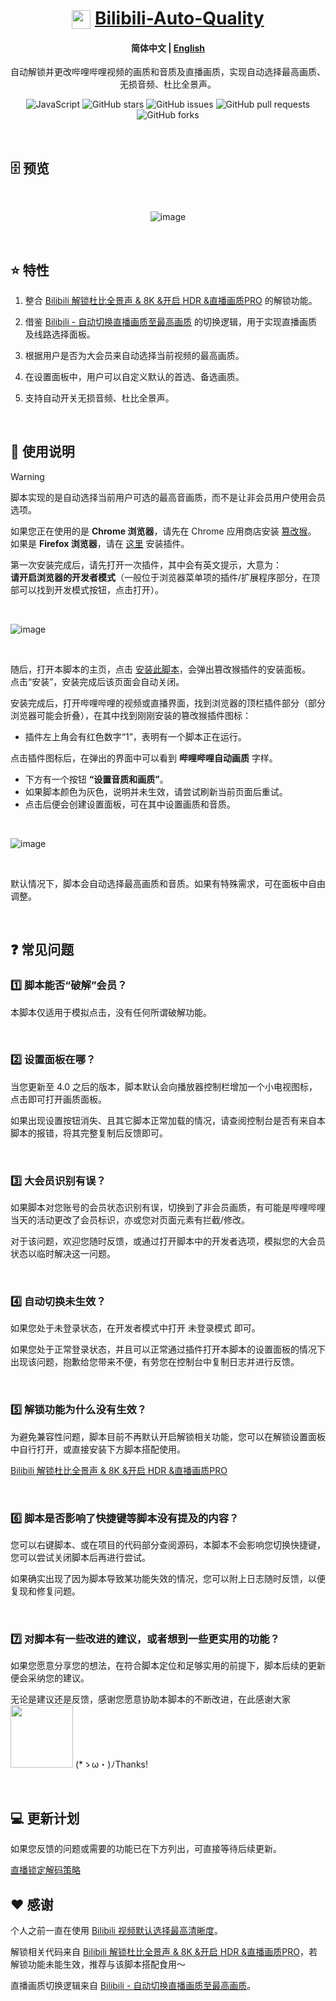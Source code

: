 <div align="center">

# <img src="https://www.bilibili.com/favicon.ico" width="30" height="30" style="vertical-align: text-bottom;"> [Bilibili-Auto-Quality](https://greasyfork.org/zh-CN/scripts/486151-%E5%93%94%E5%93%A9%E5%93%94%E5%93%A9%E8%87%AA%E5%8A%A8%E7%94%BB%E8%B4%A8)

#### **简体中文** | [English](https://github.com/AHCorn/Bilibili-Auto-Quality/blob/main/README_EN.md)

自动解锁并更改哔哩哔哩视频的画质和音质及直播画质，实现自动选择最高画质、无损音频、杜比全景声。

![JavaScript](https://img.shields.io/badge/javascript-%23323330.svg?style=for-the-badge&logo=javascript&logoColor=%23F7DF1E)
![GitHub stars](https://img.shields.io/github/stars/AHCorn/Bilibili-Auto-Quality?style=for-the-badge)
![GitHub issues](https://img.shields.io/github/issues/AHCorn/Bilibili-Auto-Quality?style=for-the-badge)
![GitHub pull requests](https://img.shields.io/github/issues-pr/AHCorn/Bilibili-Auto-Quality?style=for-the-badge)
![GitHub forks](https://img.shields.io/github/forks/AHCorn/Bilibili-Auto-Quality?style=for-the-badge)

</div>

<br>

## 🗄 预览

<br>
  
<div align="center">

![image](https://github.com/user-attachments/assets/fc3af3b8-71a2-4c22-ad0d-311423944bc9)


</div>

<br>

## ⭐ 特性


1. 整合 [Bilibili 解锁杜比全景声 & 8K &开启 HDR &直播画质PRO](https://greasyfork.org/zh-TW/scripts/441403) 的解锁功能。

2. 借鉴  [Bilibili - 自动切换直播画质至最高画质](https://greasyfork.org/zh-CN/scripts/467427-bilibili-%E8%87%AA%E5%8A%A8%E5%88%87%E6%8D%A2%E7%9B%B4%E6%92%AD%E7%94%BB%E8%B4%A8%E8%87%B3%E6%9C%80%E9%AB%98%E7%94%BB%E8%B4%A8/code) 的切换逻辑，用于实现直播画质及线路选择面板。

3. 根据用户是否为大会员来自动选择当前视频的最高画质。
   
4. 在设置面板中，用户可以自定义默认的首选、备选画质。
   
5. 支持自动开关无损音频、杜比全景声。


<br>

## 📕 使用说明

> [!WARNING]
> 脚本实现的是自动选择当前用户可选的最高音画质，而不是让非会员用户使用会员选项。

如果您正在使用的是 **Chrome 浏览器**，请先在 Chrome 应用商店安装 [篡改猴](https://chromewebstore.google.com/detail/%E7%AF%A1%E6%94%B9%E7%8C%B4/dhdgffkkebhmkfjojejmpbldmpobfkfo)。  
如果是 **Firefox 浏览器**，请在 [这里](https://addons.mozilla.org/zh-CN/firefox/addon/tampermonkey/) 安装插件。

第一次安装完成后，请先打开一次插件，其中会有英文提示，大意为：  
**请开启浏览器的开发者模式**（一般位于浏览器菜单项的插件/扩展程序部分，在顶部可以找到开发模式按钮，点击打开）。

<br>


![image](https://github.com/user-attachments/assets/a2d25ad2-47e9-4af1-b762-25b33ae0e9e2)


<br>

随后，打开本脚本的主页，点击 [安装此脚本](https://greasyfork.org/zh-CN/scripts/486151-%E5%93%94%E5%93%A9%E5%93%94%E5%93%A9%E8%87%AA%E5%8A%A8%E7%94%BB%E8%B4%A8)，会弹出篡改猴插件的安装面板。  
点击“安装”，安装完成后该页面会自动关闭。

安装完成后，打开哔哩哔哩的视频或直播界面，找到浏览器的顶栏插件部分（部分浏览器可能会折叠），在其中找到刚刚安装的篡改猴插件图标：  
- 插件左上角会有红色数字“1”，表明有一个脚本正在运行。

点击插件图标后，在弹出的界面中可以看到 **哔哩哔哩自动画质** 字样。  
- 下方有一个按钮 **“设置音质和画质”**。  
- 如果脚本颜色为灰色，说明并未生效，请尝试刷新当前页面后重试。  
- 点击后便会创建设置面板，可在其中设置画质和音质。

<br>

![image](https://github.com/user-attachments/assets/c5cecce0-2a9e-4ec5-8909-e6cbf6f50433)


<br>

默认情况下，脚本会自动选择最高画质和音质。如果有特殊需求，可在面板中自由调整。

<br>


## ❓ 常见问题

### 1️⃣ 脚本能否“破解”会员？

本脚本仅适用于模拟点击，没有任何所谓破解功能。

<br>

### 2️⃣ 设置面板在哪？

当您更新至 4.0 之后的版本，脚本默认会向播放器控制栏增加一个小电视图标，点击即可打开画质面板。

如果出现设置按钮消失、且其它脚本正常加载的情况，请查阅控制台是否有来自本脚本的报错，将其完整复制后反馈即可。

<br>

### 3️⃣ 大会员识别有误？

如果脚本对您账号的会员状态识别有误，切换到了非会员画质，有可能是哔哩哔哩当天的活动更改了会员标识，亦或您对页面元素有拦截/修改。

对于该问题，欢迎您随时反馈，或通过打开脚本中的开发者选项，模拟您的大会员状态以临时解决这一问题。

<br>

### 4️⃣ 自动切换未生效？

如果您处于未登录状态，在开发者模式中打开 未登录模式 即可。

如果您处于正常登录状态，并且可以正常通过插件打开本脚本的设置面板的情况下出现该问题，抱歉给您带来不便，有劳您在控制台中复制日志并进行反馈。

<br>

### 5️⃣ 解锁功能为什么没有生效？

为避免兼容性问题，脚本目前不再默认开启解锁相关功能，您可以在解锁设置面板中自行打开，或直接安装下方脚本搭配使用。

[Bilibili 解锁杜比全景声 & 8K &开启 HDR &直播画质PRO](https://greasyfork.org/zh-TW/scripts/441403)

<br>

### 6️⃣ 脚本是否影响了快捷键等脚本没有提及的内容？

您可以右键脚本、或在项目的代码部分查阅源码，本脚本不会影响您切换快捷键，您可以尝试关闭脚本后再进行尝试。

如果确实出现了因为脚本导致某功能失效的情况，您可以附上日志随时反馈，以便复现和修复问题。 

<br>


### 7️⃣ 对脚本有一些改进的建议，或者想到一些更实用的功能？



如果您愿意分享您的想法，在符合脚本定位和足够实用的前提下，脚本后续的更新便会采纳您的建议。

无论是建议还是反馈，感谢您愿意协助本脚本的不断改进，在此感谢大家  <img style="width:100px;height:100px;" src="https://github.com/user-attachments/assets/676cec52-fe5b-450b-ab54-3aefae5adde7">  (*ゝω・)ﾉThanks!




<br>

## 💻 更新计划

如果您反馈的问题或需要的功能已在下方列出，可直接等待后续更新。

[直播锁定解码策略](https://greasyfork.org/zh-CN/scripts/486151-%E5%93%94%E5%93%A9%E5%93%94%E5%93%A9%E8%87%AA%E5%8A%A8%E7%94%BB%E8%B4%A8/discussions/295478)
<br>

## ❤ 感谢 


个人之前一直在使用 [Bilibili 视频默认选择最高清晰度](https://greasyfork.org/zh-CN/scripts/374770-bilibili-%E8%A7%86%E9%A2%91%E9%BB%98%E8%AE%A4%E9%80%89%E6%8B%A9%E6%9C%80%E9%AB%98%E6%B8%85%E6%99%B0%E5%BA%A6)。

解锁相关代码来自 [Bilibili 解锁杜比全景声 & 8K &开启 HDR &直播画质PRO](https://greasyfork.org/zh-TW/scripts/441403)，若解锁功能未能生效，推荐与该脚本搭配食用～

直播画质切换逻辑来自 [Bilibili - 自动切换直播画质至最高画质](https://greasyfork.org/zh-CN/scripts/467427-bilibili-%E8%87%AA%E5%8A%A8%E5%88%87%E6%8D%A2%E7%9B%B4%E6%92%AD%E7%94%BB%E8%B4%A8%E8%87%B3%E6%9C%80%E9%AB%98%E7%94%BB%E8%B4%A8/code)。
